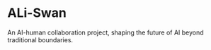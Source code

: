 # ALi-Swan
An AI-human collaboration project, shaping the future of AI beyond traditional boundaries.

